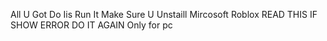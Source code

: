 All U Got Do Iis Run It Make Sure U Unstaill Mircosoft Roblox
READ THIS IF SHOW ERROR DO IT AGAIN
Only for pc
